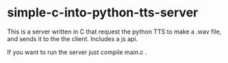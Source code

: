 # simple-c-into-python-tts-server
This is a server written in C that request the python TTS to make a .wav file, and sends it to the the client. Includes a js api.

If you want to run the server just compile main.c .

